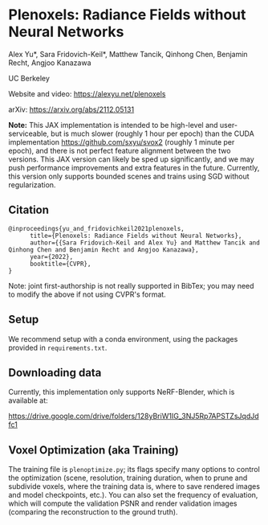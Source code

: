 # Plenoxels: Radiance Fields without Neural Networks
Alex Yu\*, Sara Fridovich-Keil\*, Matthew Tancik, Qinhong Chen, Benjamin Recht, Angjoo Kanazawa

UC Berkeley

Website and video: <https://alexyu.net/plenoxels>

arXiv: <https://arxiv.org/abs/2112.05131>

**Note:** This JAX implementation is intended to be high-level and user-serviceable, but is much slower (roughly 1 hour per epoch) than the CUDA implementation <https://github.com/sxyu/svox2> (roughly 1 minute per epoch), and there is not perfect feature alignment between the two versions. This JAX version can likely be sped up significantly, and we may push performance improvements and extra features in the future. Currently, this version only supports bounded scenes and trains using SGD without regularization.



## Citation
```
@inproceedings{yu_and_fridovichkeil2021plenoxels,
      title={Plenoxels: Radiance Fields without Neural Networks},
      author={{Sara Fridovich-Keil and Alex Yu} and Matthew Tancik and Qinhong Chen and Benjamin Recht and Angjoo Kanazawa},
      year={2022},
      booktitle={CVPR},
}
```
Note: joint first-authorship is not really supported in BibTex; you may need to modify the above if not using CVPR's format.

## Setup

We recommend setup with a conda environment, using the packages provided in `requirements.txt`.

## Downloading data

Currently, this implementation only supports NeRF-Blender, which is available at:

<https://drive.google.com/drive/folders/128yBriW1IG_3NJ5Rp7APSTZsJqdJdfc1>

## Voxel Optimization (aka Training)

The training file is `plenoptimize.py`; its flags specify many options to control the optimization (scene, resolution, training duration, when to prune and subdivide voxels, where the training data is, where to save rendered images and model checkpoints, etc.). You can also set the frequency of evaluation, which will compute the validation PSNR and render validation images (comparing the reconstruction to the ground truth).
